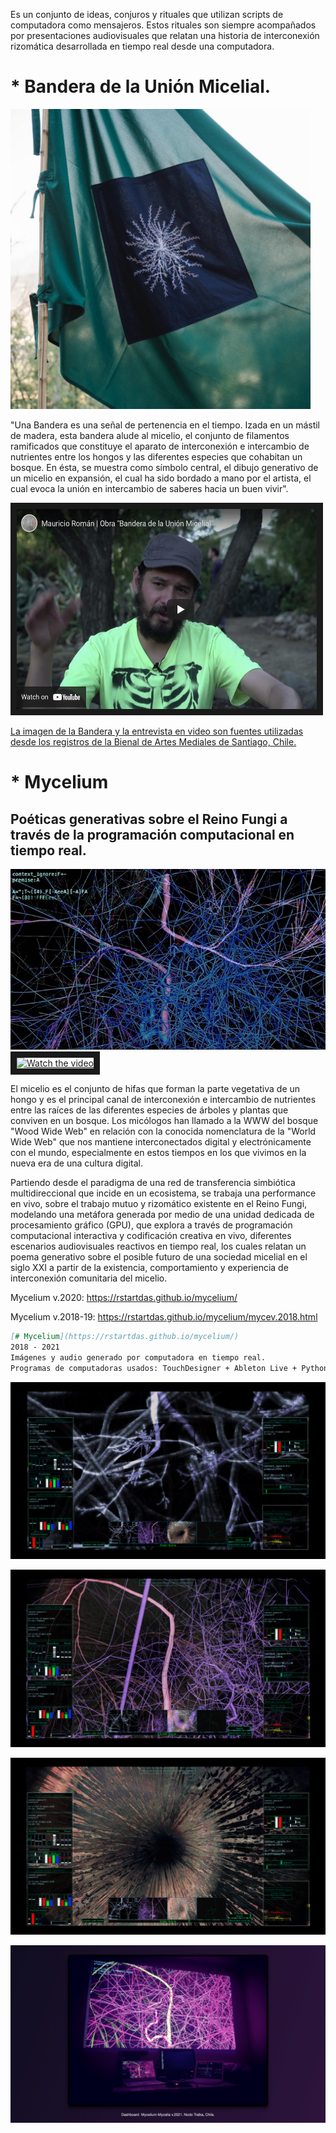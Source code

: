 Es un conjunto de ideas, conjuros y rituales que utilizan scripts de computadora como mensajeros. Estos rituales son siempre acompañados por presentaciones audiovisuales que relatan una historia de interconexión rizomática desarrollada en tiempo real desde una computadora.

# * Bandera de la Unión Micelial.
<img src="https://raw.githubusercontent.com/mauricixx/mycelia/main/img/bandera.jpg"  width="480" height="480" />

"Una Bandera es una señal de pertenencia en el tiempo. Izada en un mástil de madera, esta bandera alude al micelio, el conjunto de filamentos ramificados que constituye el aparato de interconexión e intercambio de nutrientes entre los hongos y las diferentes especies que cohabitan un bosque. En ésta, se muestra como símbolo central, el dibujo generativo de un micelio en expansión, el cual ha sido bordado a mano por el artista, el cual evoca la unión en intercambio de saberes hacia un buen vivir".

<a href="https://www.youtube.com/watch?v=RLs-eLYqpXk" target="_blank">
 <img src="https://raw.githubusercontent.com/mauricixx/mycelia/main/img/entrevista_Bienal_Mauricio.png" alt="Watch the video" width="480" height="320" border="10" />
</a>

[La imagen de la Bandera y la entrevista en video son fuentes utilizadas desde los registros de la Bienal de Artes Mediales de Santiago, Chile.](https://15.bienaldeartesmediales.cl/obras/bandera-de-la-union-micelial/)




# * Mycelium
## Poéticas generativas sobre el Reino Fungi a través de la programación computacional en tiempo real.

<img src="https://raw.githubusercontent.com/mauricixx/mycelia/main/img/mycexxxxxx-jpg-peq.jpg" />

<a href="https://www.youtube.com/watch?v=ZKf0TUzxX-U" target="_blank">
 <img src="https://archive.org/download/mycelia-audiovisual-experience_202103/mycelia-audiovisual-experience_202103.thumbs/Mycelia_audiovisual_experience_000837.jpg" alt="Watch the video" width="480" height="320" border="10" />
</a>



El micelio es el conjunto de hifas que forman la parte vegetativa de un hongo y es el principal canal de interconexión e intercambio de nutrientes entre las raíces de las diferentes especies de árboles y plantas que conviven en un bosque. Los micólogos han llamado a la WWW del bosque "Wood Wide Web" en relación con la conocida nomenclatura de la "World Wide Web" que nos mantiene interconectados digital y electrónicamente con el mundo, especialmente en estos tiempos en los que vivimos en la nueva era de una cultura digital. 

Partiendo desde el paradigma de una red de transferencia simbiótica multidireccional que incide en un ecosistema, se trabaja una performance en vivo, sobre el trabajo mutuo y rizomático existente en el Reino Fungi, modelando una metáfora generada por medio de una unidad dedicada de procesamiento gráfico (GPU), que explora a través de programación computacional interactiva y codificación creativa en vivo, diferentes escenarios audiovisuales reactivos en tiempo real, los cuales relatan un poema generativo sobre el posible futuro de una sociedad micelial en el siglo XXI a partir de la existencia, comportamiento y experiencia de interconexión comunitaria del micelio.

Mycelium v.2020: https://rstartdas.github.io/mycelium/

Mycelium v.2018-19: https://rstartdas.github.io/mycelium/mycev.2018.html

```markdown
[# Mycelium](https://rstartdas.github.io/mycelium/)
2018 - 2021
Imágenes y audio generado por computadora en tiempo real. 
Programas de computadoras usados: TouchDesigner + Ableton Live + Python + FoxDot, Tidal Cycles, Moc, Processing.

```


![Alt text](https://raw.githubusercontent.com/mauricixx/mycelia/main/img/mycelia-controlpanel_2.001.jpeg)

![Alt text](https://raw.githubusercontent.com/mauricixx/mycelia/main/img/mycelia_cpanel_2.001.jpeg)

![Alt text](https://raw.githubusercontent.com/mauricixx/mycelia/main/img/mycelia_cpanel_4.001.jpeg)

![Alt text](https://raw.githubusercontent.com/mauricixx/mycelia/main/img/mycelia_control_panel.001.jpeg)








